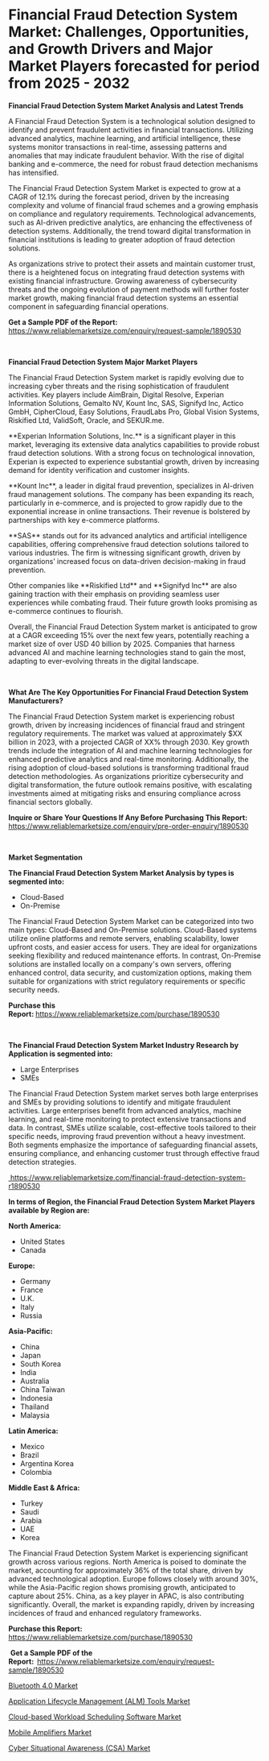 <p><h1>Financial Fraud Detection System Market: Challenges, Opportunities, and Growth Drivers and Major Market Players forecasted for period from 2025 - 2032</h1></p><p><strong>Financial Fraud Detection System Market Analysis and Latest Trends</strong></p>
<p><p>A Financial Fraud Detection System is a technological solution designed to identify and prevent fraudulent activities in financial transactions. Utilizing advanced analytics, machine learning, and artificial intelligence, these systems monitor transactions in real-time, assessing patterns and anomalies that may indicate fraudulent behavior. With the rise of digital banking and e-commerce, the need for robust fraud detection mechanisms has intensified.</p><p>The Financial Fraud Detection System Market is expected to grow at a CAGR of 12.1% during the forecast period, driven by the increasing complexity and volume of financial fraud schemes and a growing emphasis on compliance and regulatory requirements. Technological advancements, such as AI-driven predictive analytics, are enhancing the effectiveness of detection systems. Additionally, the trend toward digital transformation in financial institutions is leading to greater adoption of fraud detection solutions. </p><p>As organizations strive to protect their assets and maintain customer trust, there is a heightened focus on integrating fraud detection systems with existing financial infrastructure. Growing awareness of cybersecurity threats and the ongoing evolution of payment methods will further foster market growth, making financial fraud detection systems an essential component in safeguarding financial operations.</p></p>
<p><strong>Get a Sample PDF of the Report:&nbsp;</strong> <a href="https://www.reliablemarketsize.com/enquiry/request-sample/1890530?utm_campaign=2640&utm_medium=2&utm_source=Github&utm_content=ia&utm_term=11032025&utm_id=financial-fraud-detection-system">https://www.reliablemarketsize.com/enquiry/request-sample/1890530</a></p>
<p>&nbsp;</p>
<p><strong>Financial Fraud Detection System Major Market Players</strong></p>
<p><p>The Financial Fraud Detection System market is rapidly evolving due to increasing cyber threats and the rising sophistication of fraudulent activities. Key players include AimBrain, Digital Resolve, Experian Information Solutions, Gemalto NV, Kount Inc, SAS, Signifyd Inc, Actico GmbH, CipherCloud, Easy Solutions, FraudLabs Pro, Global Vision Systems, Riskified Ltd, ValidSoft, Oracle, and SEKUR.me.</p><p>**Experian Information Solutions, Inc.** is a significant player in this market, leveraging its extensive data analytics capabilities to provide robust fraud detection solutions. With a strong focus on technological innovation, Experian is expected to experience substantial growth, driven by increasing demand for identity verification and customer insights.</p><p>**Kount Inc**, a leader in digital fraud prevention, specializes in AI-driven fraud management solutions. The company has been expanding its reach, particularly in e-commerce, and is projected to grow rapidly due to the exponential increase in online transactions. Their revenue is bolstered by partnerships with key e-commerce platforms.</p><p>**SAS** stands out for its advanced analytics and artificial intelligence capabilities, offering comprehensive fraud detection solutions tailored to various industries. The firm is witnessing significant growth, driven by organizations’ increased focus on data-driven decision-making in fraud prevention.</p><p>Other companies like **Riskified Ltd** and **Signifyd Inc** are also gaining traction with their emphasis on providing seamless user experiences while combating fraud. Their future growth looks promising as e-commerce continues to flourish.</p><p>Overall, the Financial Fraud Detection System market is anticipated to grow at a CAGR exceeding 15% over the next few years, potentially reaching a market size of over USD 40 billion by 2025. Companies that harness advanced AI and machine learning technologies stand to gain the most, adapting to ever-evolving threats in the digital landscape.</p></p>
<p>&nbsp;</p>
<p><strong>What Are The Key Opportunities For Financial Fraud Detection System Manufacturers?</strong></p>
<p><p>The Financial Fraud Detection System market is experiencing robust growth, driven by increasing incidences of financial fraud and stringent regulatory requirements. The market was valued at approximately $XX billion in 2023, with a projected CAGR of XX% through 2030. Key growth trends include the integration of AI and machine learning technologies for enhanced predictive analytics and real-time monitoring. Additionally, the rising adoption of cloud-based solutions is transforming traditional fraud detection methodologies. As organizations prioritize cybersecurity and digital transformation, the future outlook remains positive, with escalating investments aimed at mitigating risks and ensuring compliance across financial sectors globally.</p></p>
<p><strong>Inquire or Share Your Questions If Any Before Purchasing This Report:</strong> <a href="https://www.reliablemarketsize.com/enquiry/pre-order-enquiry/1890530?utm_campaign=2640&utm_medium=2&utm_source=Github&utm_content=ia&utm_term=11032025&utm_id=financial-fraud-detection-system">https://www.reliablemarketsize.com/enquiry/pre-order-enquiry/1890530</a></p>
<p>&nbsp;</p>
<p><strong>Market Segmentation</strong></p>
<p><strong>The Financial Fraud Detection System Market Analysis by types is segmented into:</strong></p>
<p><ul><li>Cloud-Based</li><li>On-Premise</li></ul></p>
<p><p>The Financial Fraud Detection System Market can be categorized into two main types: Cloud-Based and On-Premise solutions. Cloud-Based systems utilize online platforms and remote servers, enabling scalability, lower upfront costs, and easier access for users. They are ideal for organizations seeking flexibility and reduced maintenance efforts. In contrast, On-Premise solutions are installed locally on a company's own servers, offering enhanced control, data security, and customization options, making them suitable for organizations with strict regulatory requirements or specific security needs.</p></p>
<p><strong>Purchase this Report:&nbsp;</strong><a href="https://www.reliablemarketsize.com/purchase/1890530?utm_campaign=2640&utm_medium=2&utm_source=Github&utm_content=ia&utm_term=11032025&utm_id=financial-fraud-detection-system">https://www.reliablemarketsize.com/purchase/1890530</a></p>
<p>&nbsp;</p>
<p><strong>The Financial Fraud Detection System Market Industry Research by Application is segmented into:</strong></p>
<p><ul><li>Large Enterprises</li><li>SMEs</li></ul></p>
<p><p>The Financial Fraud Detection System market serves both large enterprises and SMEs by providing solutions to identify and mitigate fraudulent activities. Large enterprises benefit from advanced analytics, machine learning, and real-time monitoring to protect extensive transactions and data. In contrast, SMEs utilize scalable, cost-effective tools tailored to their specific needs, improving fraud prevention without a heavy investment. Both segments emphasize the importance of safeguarding financial assets, ensuring compliance, and enhancing customer trust through effective fraud detection strategies.</p></p>
<p><a href="https://www.reliablemarketsize.com/financial-fraud-detection-system-r1890530?utm_campaign=2640&utm_medium=2&utm_source=Github&utm_content=ia&utm_term=11032025&utm_id=financial-fraud-detection-system">&nbsp;https://www.reliablemarketsize.com/financial-fraud-detection-system-r1890530</a></p>
<p><strong>In terms of Region, the Financial Fraud Detection System Market Players available by Region are:</strong></p>
<p>
    <p> <strong> North America: </strong>
        <ul>
            <li>United States</li>
            <li>Canada</li>
        </ul>
        </p> 
    <p> <strong> Europe: </strong>
        <ul>
            <li>Germany</li>
            <li>France</li>
            <li>U.K.</li>
            <li>Italy</li>
            <li>Russia</li>
        </ul>
        </p> 
    <p> <strong> Asia-Pacific: </strong>
        <ul>
            <li>China</li>
            <li>Japan</li>
            <li>South Korea</li>
            <li>India</li>
            <li>Australia</li>
            <li>China Taiwan</li>
            <li>Indonesia</li>
            <li>Thailand</li>
            <li>Malaysia</li>
        </ul>
        </p> 
    <p> <strong> Latin America: </strong>
        <ul>
            <li>Mexico</li>
            <li>Brazil</li>
            <li>Argentina Korea</li>
            <li>Colombia</li>
        </ul>
        </p> 
    <p> <strong> Middle East & Africa: </strong>
        <ul>
            <li>Turkey</li>
            <li>Saudi</li>
            <li>Arabia</li>
            <li>UAE</li>
            <li>Korea</li>
        </ul>
    </p>
    </p>
<p><p>The Financial Fraud Detection System Market is experiencing significant growth across various regions. North America is poised to dominate the market, accounting for approximately 36% of the total share, driven by advanced technological adoption. Europe follows closely with around 30%, while the Asia-Pacific region shows promising growth, anticipated to capture about 25%. China, as a key player in APAC, is also contributing significantly. Overall, the market is expanding rapidly, driven by increasing incidences of fraud and enhanced regulatory frameworks.</p></p>
<p><strong>Purchase this Report: </strong><a href="https://www.reliablemarketsize.com/purchase/1890530?utm_campaign=2640&utm_medium=2&utm_source=Github&utm_content=ia&utm_term=11032025&utm_id=financial-fraud-detection-system">https://www.reliablemarketsize.com/purchase/1890530</a></p>
<p>&nbsp;<strong>Get a Sample PDF of the Report:&nbsp;&nbsp;</strong><a href="https://www.reliablemarketsize.com/enquiry/request-sample/1890530?utm_campaign=2640&utm_medium=2&utm_source=Github&utm_content=ia&utm_term=11032025&utm_id=financial-fraud-detection-system">https://www.reliablemarketsize.com/enquiry/request-sample/1890530</a></p>
<p><strong></strong></p>
<p><p><a href="https://github.com/kimomeifbnu26/Market-Research-Report-List-1/blob/main/bluetooth-40-market.md?utm_campaign=2640&utm_medium=2&utm_source=Github&utm_content=ia&utm_term=11032025&utm_id=financial-fraud-detection-system">Bluetooth 4.0 Market</a></p><p><a href="https://github.com/sekohlorik/Market-Research-Report-List-1/blob/main/application-lifecycle-management-alm-tools-market.md?utm_campaign=2640&utm_medium=2&utm_source=Github&utm_content=ia&utm_term=11032025&utm_id=financial-fraud-detection-system">Application Lifecycle Management (ALM) Tools Market</a></p><p><a href="https://github.com/nicoytabiz7/Market-Research-Report-List-1/blob/main/cloud-based-workload-scheduling-software-market.md?utm_campaign=2640&utm_medium=2&utm_source=Github&utm_content=ia&utm_term=11032025&utm_id=financial-fraud-detection-system">Cloud-based Workload Scheduling Software Market</a></p><p><a href="https://www.linkedin.com/pulse/thorough-analysis-global-regional-development-mobile-usfyc?utm_campaign=2640&utm_medium=2&utm_source=Github&utm_content=ia&utm_term=11032025&utm_id=financial-fraud-detection-system">Mobile Amplifiers Market</a></p><p><a href="https://github.com/avirsuckra/Market-Research-Report-List-1/blob/main/cyber-situational-awareness-csa-market.md?utm_campaign=2640&utm_medium=2&utm_source=Github&utm_content=ia&utm_term=11032025&utm_id=financial-fraud-detection-system">Cyber Situational Awareness (CSA) Market</a></p></p>